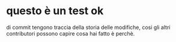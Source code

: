 # questo è un test ok

di commit tengono traccia della storia delle modifiche, 
cosi gli altri contributori possono capire cosa hai fatto è perchè.

